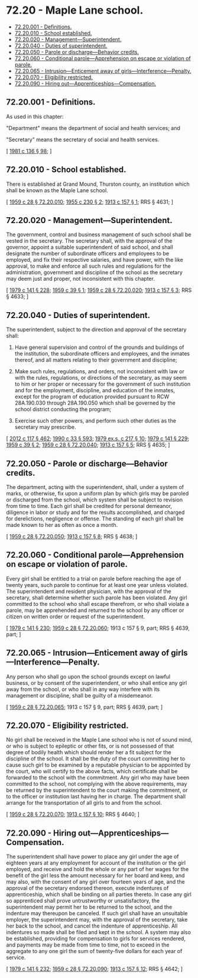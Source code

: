 # 72.20 - Maple Lane school.
* [72.20.001 - Definitions.](#7220001---definitions)
* [72.20.010 - School established.](#7220010---school-established)
* [72.20.020 - Management—Superintendent.](#7220020---managementsuperintendent)
* [72.20.040 - Duties of superintendent.](#7220040---duties-of-superintendent)
* [72.20.050 - Parole or discharge—Behavior credits.](#7220050---parole-or-dischargebehavior-credits)
* [72.20.060 - Conditional parole—Apprehension on escape or violation of parole.](#7220060---conditional-paroleapprehension-on-escape-or-violation-of-parole)
* [72.20.065 - Intrusion—Enticement away of girls—Interference—Penalty.](#7220065---intrusionenticement-away-of-girlsinterferencepenalty)
* [72.20.070 - Eligibility restricted.](#7220070---eligibility-restricted)
* [72.20.090 - Hiring out—Apprenticeships—Compensation.](#7220090---hiring-outapprenticeshipscompensation)
## 72.20.001 - Definitions.
As used in this chapter:

"Department" means the department of social and health services; and

"Secretary" means the secretary of social and health services.

\[ [1981 c 136 § 98](https://leg.wa.gov/CodeReviser/documents/sessionlaw/1981c136.pdf?cite=1981%20c%20136%20§%2098); \]

## 72.20.010 - School established.
There is established at Grand Mound, Thurston county, an institution which shall be known as the Maple Lane school.

\[ [1959 c 28 § 72.20.010](https://leg.wa.gov/CodeReviser/documents/sessionlaw/1959c28.pdf?cite=1959%20c%2028%20§%2072.20.010); [1955 c 230 § 2](https://leg.wa.gov/CodeReviser/documents/sessionlaw/1955c230.pdf?cite=1955%20c%20230%20§%202); [1913 c 157 § 1](https://leg.wa.gov/CodeReviser/documents/sessionlaw/1913c157.pdf?cite=1913%20c%20157%20§%201); RRS § 4631; \]

## 72.20.020 - Management—Superintendent.
The government, control and business management of such school shall be vested in the secretary. The secretary shall, with the approval of the governor, appoint a suitable superintendent of said school, and shall designate the number of subordinate officers and employees to be employed, and fix their respective salaries, and have power, with the like approval, to make and enforce all such rules and regulations for the administration, government and discipline of the school as the secretary may deem just and proper, not inconsistent with this chapter.

\[ [1979 c 141 § 228](https://leg.wa.gov/CodeReviser/documents/sessionlaw/1979c141.pdf?cite=1979%20c%20141%20§%20228); [1959 c 39 § 1](https://leg.wa.gov/CodeReviser/documents/sessionlaw/1959c39.pdf?cite=1959%20c%2039%20§%201); [1959 c 28 § 72.20.020](https://leg.wa.gov/CodeReviser/documents/sessionlaw/1959c28.pdf?cite=1959%20c%2028%20§%2072.20.020); [1913 c 157 § 3](https://leg.wa.gov/CodeReviser/documents/sessionlaw/1913c157.pdf?cite=1913%20c%20157%20§%203); RRS § 4633; \]

## 72.20.040 - Duties of superintendent.
The superintendent, subject to the direction and approval of the secretary shall:

1. Have general supervision and control of the grounds and buildings of the institution, the subordinate officers and employees, and the inmates thereof, and all matters relating to their government and discipline;

2. Make such rules, regulations, and orders, not inconsistent with law or with the rules, regulations, or directions of the secretary, as may seem to him or her proper or necessary for the government of such institution and for the employment, discipline, and education of the inmates, except for the program of education provided pursuant to RCW 28A.190.030 through 28A.190.050 which shall be governed by the school district conducting the program;

3. Exercise such other powers, and perform such other duties as the secretary may prescribe.

\[ [2012 c 117 § 462](https://lawfilesext.leg.wa.gov/biennium/2011-12/Pdf/Bills/Session%20Laws/Senate/6095.SL.pdf?cite=2012%20c%20117%20§%20462); [1990 c 33 § 593](https://leg.wa.gov/CodeReviser/documents/sessionlaw/1990c33.pdf?cite=1990%20c%2033%20§%20593); [1979 ex.s. c 217 § 10](https://leg.wa.gov/CodeReviser/documents/sessionlaw/1979ex1c217.pdf?cite=1979%20ex.s.%20c%20217%20§%2010); [1979 c 141 § 229](https://leg.wa.gov/CodeReviser/documents/sessionlaw/1979c141.pdf?cite=1979%20c%20141%20§%20229); [1959 c 39 § 2](https://leg.wa.gov/CodeReviser/documents/sessionlaw/1959c39.pdf?cite=1959%20c%2039%20§%202); [1959 c 28 § 72.20.040](https://leg.wa.gov/CodeReviser/documents/sessionlaw/1959c28.pdf?cite=1959%20c%2028%20§%2072.20.040); [1913 c 157 § 5](https://leg.wa.gov/CodeReviser/documents/sessionlaw/1913c157.pdf?cite=1913%20c%20157%20§%205); RRS § 4635; \]

## 72.20.050 - Parole or discharge—Behavior credits.
The department, acting with the superintendent, shall, under a system of marks, or otherwise, fix upon a uniform plan by which girls may be paroled or discharged from the school, which system shall be subject to revision from time to time. Each girl shall be credited for personal demeanor, diligence in labor or study and for the results accomplished, and charged for derelictions, negligence or offense. The standing of each girl shall be made known to her as often as once a month.

\[ [1959 c 28 § 72.20.050](https://leg.wa.gov/CodeReviser/documents/sessionlaw/1959c28.pdf?cite=1959%20c%2028%20§%2072.20.050); [1913 c 157 § 8](https://leg.wa.gov/CodeReviser/documents/sessionlaw/1913c157.pdf?cite=1913%20c%20157%20§%208); RRS § 4638; \]

## 72.20.060 - Conditional parole—Apprehension on escape or violation of parole.
Every girl shall be entitled to a trial on parole before reaching the age of twenty years, such parole to continue for at least one year unless violated. The superintendent and resident physician, with the approval of the secretary, shall determine whether such parole has been violated. Any girl committed to the school who shall escape therefrom, or who shall violate a parole, may be apprehended and returned to the school by any officer or citizen on written order or request of the superintendent.

\[ [1979 c 141 § 230](https://leg.wa.gov/CodeReviser/documents/sessionlaw/1979c141.pdf?cite=1979%20c%20141%20§%20230); [1959 c 28 § 72.20.060](https://leg.wa.gov/CodeReviser/documents/sessionlaw/1959c28.pdf?cite=1959%20c%2028%20§%2072.20.060); 1913 c 157 § 9, part; RRS § 4639, part; \]

## 72.20.065 - Intrusion—Enticement away of girls—Interference—Penalty.
Any person who shall go upon the school grounds except on lawful business, or by consent of the superintendent, or who shall entice any girl away from the school, or who shall in any way interfere with its management or discipline, shall be guilty of a misdemeanor.

\[ [1959 c 28 § 72.20.065](https://leg.wa.gov/CodeReviser/documents/sessionlaw/1959c28.pdf?cite=1959%20c%2028%20§%2072.20.065); 1913 c 157 § 9, part; RRS § 4639, part; \]

## 72.20.070 - Eligibility restricted.
No girl shall be received in the Maple Lane school who is not of sound mind, or who is subject to epileptic or other fits, or is not possessed of that degree of bodily health which should render her a fit subject for the discipline of the school. It shall be the duty of the court committing her to cause such girl to be examined by a reputable physician to be appointed by the court, who will certify to the above facts, which certificate shall be forwarded to the school with the commitment. Any girl who may have been committed to the school, not complying with the above requirements, may be returned by the superintendent to the court making the commitment, or to the officer or institution last having her in charge. The department shall arrange for the transportation of all girls to and from the school.

\[ [1959 c 28 § 72.20.070](https://leg.wa.gov/CodeReviser/documents/sessionlaw/1959c28.pdf?cite=1959%20c%2028%20§%2072.20.070); [1913 c 157 § 10](https://leg.wa.gov/CodeReviser/documents/sessionlaw/1913c157.pdf?cite=1913%20c%20157%20§%2010); RRS § 4640; \]

## 72.20.090 - Hiring out—Apprenticeships—Compensation.
The superintendent shall have power to place any girl under the age of eighteen years at any employment for account of the institution or the girl employed, and receive and hold the whole or any part of her wages for the benefit of the girl less the amount necessary for her board and keep, and may also, with the consent of any girl over fourteen years of age, and the approval of the secretary endorsed thereon, execute indentures of apprenticeship, which shall be binding on all parties thereto. In case any girl so apprenticed shall prove untrustworthy or unsatisfactory, the superintendent may permit her to be returned to the school, and the indenture may thereupon be canceled. If such girl shall have an unsuitable employer, the superintendent may, with the approval of the secretary, take her back to the school, and cancel the indenture of apprenticeship. All indentures so made shall be filed and kept in the school. A system may also be established, providing for compensation to girls for services rendered, and payments may be made from time to time, not to exceed in the aggregate to any one girl the sum of twenty-five dollars for each year of service.

\[ [1979 c 141 § 232](https://leg.wa.gov/CodeReviser/documents/sessionlaw/1979c141.pdf?cite=1979%20c%20141%20§%20232); [1959 c 28 § 72.20.090](https://leg.wa.gov/CodeReviser/documents/sessionlaw/1959c28.pdf?cite=1959%20c%2028%20§%2072.20.090); [1913 c 157 § 12](https://leg.wa.gov/CodeReviser/documents/sessionlaw/1913c157.pdf?cite=1913%20c%20157%20§%2012); RRS § 4642; \]

